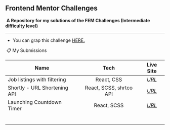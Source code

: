## Frontend Mentor Challenges

​	**A Repository for my solutions of the FEM Challenges (Intermediate difficulty level)**

****

- You can grap this challenge [HERE.](https://www.frontendmentor.io/challenges)



​	📋 My Submissions 

| Name                         |          Tech           |                          Live Site                           |
| ---------------------------- | :---------------------: | :----------------------------------------------------------: |
| Job listings with filtering  |       React, CSS        |    *[URL](https://static-job-listings-theta.vercel.app/)*    |
| Shortly - URL Shortening API | React, SCSS, shrtco API |    [*URL*](https://url-shortening-api-olive.vercel.app/)     |
| Launching Countdown Timer    |       React, SCSS       | *[URL](https://launch-countdown-timer-main-sepia.vercel.app)* |
|                              |                         |                                                              |
|                              |                         |                                                              |
|                              |                         |                                                              |
|                              |                         |                                                              |
|                              |                         |                                                              |
|                              |                         |                                                              |

